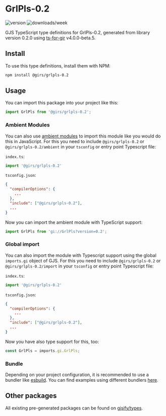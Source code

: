 
# GrlPls-0.2

![version](https://img.shields.io/npm/v/@girs/grlpls-0.2)
![downloads/week](https://img.shields.io/npm/dw/@girs/grlpls-0.2)


GJS TypeScript type definitions for GrlPls-0.2, generated from library version 0.2.0 using [ts-for-gir](https://github.com/gjsify/ts-for-gir) v4.0.0-beta.5.


## Install

To use this type definitions, install them with NPM:
```bash
npm install @girs/grlpls-0.2
```

## Usage

You can import this package into your project like this:
```ts
import GrlPls from '@girs/grlpls-0.2';
```

### Ambient Modules

You can also use [ambient modules](https://github.com/gjsify/ts-for-gir/tree/main/packages/cli#ambient-modules) to import this module like you would do this in JavaScript.
For this you need to include `@girs/grlpls-0.2` or `@girs/grlpls-0.2/ambient` in your `tsconfig` or entry point Typescript file:

`index.ts`:
```ts
import '@girs/grlpls-0.2'
```

`tsconfig.json`:
```json
{
  "compilerOptions": {
    ...
  },
  "include": ["@girs/grlpls-0.2"],
  ...
}
```

Now you can import the ambient module with TypeScript support: 

```ts
import GrlPls from 'gi://GrlPls?version=0.2';
```

### Global import

You can also import the module with Typescript support using the global `imports.gi` object of GJS.
For this you need to include `@girs/grlpls-0.2` or `@girs/grlpls-0.2/import` in your `tsconfig` or entry point Typescript file:

`index.ts`:
```ts
import '@girs/grlpls-0.2'
```

`tsconfig.json`:
```json
{
  "compilerOptions": {
    ...
  },
  "include": ["@girs/grlpls-0.2"],
  ...
}
```

Now you have also type support for this, too:

```ts
const GrlPls = imports.gi.GrlPls;
```

### Bundle

Depending on your project configuration, it is recommended to use a bundler like [esbuild](https://esbuild.github.io/). You can find examples using different bundlers [here](https://github.com/gjsify/ts-for-gir/tree/main/examples).

## Other packages

All existing pre-generated packages can be found on [gjsify/types](https://github.com/gjsify/types).

